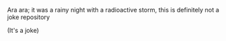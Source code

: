 Ara ara; it was a rainy night with a radioactive storm, this is definitely not a joke repository






















































(It's a joke)

